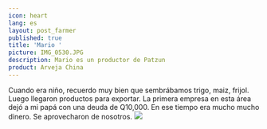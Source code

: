 ```yaml
---
icon: heart
lang: es
layout: post_farmer
published: true
title: 'Mario '
picture: IMG_0530.JPG
description: Mario es un productor de Patzun
product: Arveja China
---
```

Cuando era niño, recuerdo muy bien que sembrábamos trigo, maiz, frijol. Luego llegaron productos para exportar. La primera empresa en esta área dejó a mi papá con una deuda de Q10,000. En ese tiempo era mucho mucho dinero. Se aprovecharon de nosotros.
![]({{site.baseurl}}/assets/img/![IMG_0530.JPG]({{site.baseurl}}/assets/img/IMG_0530.JPG)
)
